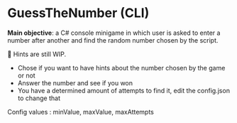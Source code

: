 # GuessTheNumber (CLI)
**Main objective**: a C# console minigame in which user is asked to enter a number after another and find the random number chosen by the script.

🚧 Hints are still WIP.

- Chose if you want to have hints about the number chosen by the game or not
- Answer the number and see if you won
- You have a determined amount of attempts to find it, edit the config.json to change that

Config values : minValue, maxValue, maxAttempts
